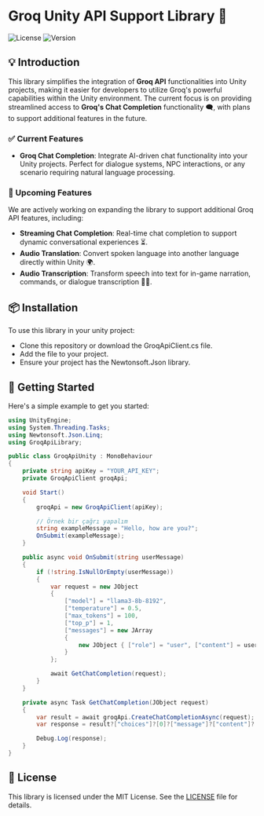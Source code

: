# Groq Unity API Support Library 🚀

![License](https://img.shields.io/badge/license-MIT-blue.svg)
![Version](https://img.shields.io/badge/version-0.0.1-green.svg)

## 💡 Introduction 

This library simplifies the integration of **Groq API** functionalities into Unity projects, making it easier for developers to utilize Groq's powerful capabilities within the Unity environment. The current focus is on providing streamlined access to **Groq's Chat Completion** functionality 🗨️, with plans to support additional features in the future.

### ✅ Current Features 

- **Groq Chat Completion**: Integrate AI-driven chat functionality into your Unity projects. Perfect for dialogue systems, NPC interactions, or any scenario requiring natural language processing.

### 🔮 Upcoming Features 

We are actively working on expanding the library to support additional Groq API features, including:

- **Streaming Chat Completion**: Real-time chat completion to support dynamic conversational experiences ⏳.
- **Audio Translation**: Convert spoken language into another language directly within Unity 🌍.
- **Audio Transcription**: Transform speech into text for in-game narration, commands, or dialogue transcription 🎤📝.

## 📦 Installation

To use this library in your unity project:
- Clone this repository or download the GroqApiClient.cs file.
- Add the file to your project.
- Ensure your project has the Newtonsoft.Json library.

## 🚀 Getting Started 

Here's a simple example to get you started:

```csharp
using UnityEngine;
using System.Threading.Tasks;
using Newtonsoft.Json.Linq;
using GroqApiLibrary;

public class GroqApiUnity : MonoBehaviour
{
    private string apiKey = "YOUR_API_KEY";  
    private GroqApiClient groqApi;

    void Start()
    {
        groqApi = new GroqApiClient(apiKey);

        // Örnek bir çağrı yapalım
        string exampleMessage = "Hello, how are you?";
        OnSubmit(exampleMessage);  
    }

    public async void OnSubmit(string userMessage)
    {
        if (!string.IsNullOrEmpty(userMessage))
        {
            var request = new JObject
            {
                ["model"] = "llama3-8b-8192",
                ["temperature"] = 0.5,
                ["max_tokens"] = 100,
                ["top_p"] = 1,
                ["messages"] = new JArray
                {
                    new JObject { ["role"] = "user", ["content"] = userMessage }
                }
            };

            await GetChatCompletion(request);
        }
    }

    private async Task GetChatCompletion(JObject request)
    {
        var result = await groqApi.CreateChatCompletionAsync(request);
        var response = result?["choices"]?[0]?["message"]?["content"]?.ToString() ?? "No response found";

        Debug.Log(response);
    }
}

```


## 📄 License

This library is licensed under the MIT License. See the [LICENSE](LICENSE) file for details.
